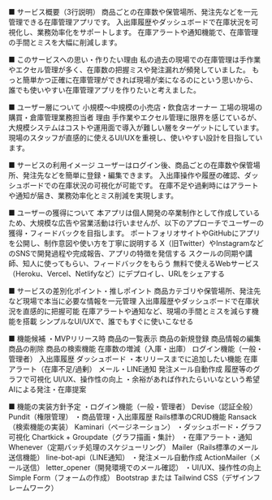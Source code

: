 ■ サービス概要（3行説明）
商品ごとの在庫数や保管場所、発注先などを一元管理できる在庫管理アプリです。
入出庫履歴やダッシュボードで在庫状況を可視化し、業務効率化をサポートします。
在庫アラートや通知機能で、在庫管理の手間とミスを大幅に削減します。

■ このサービスへの思い・作りたい理由
私の過去の現場での在庫管理は手作業やエクセル管理が多く、在庫数の把握ミスや発注漏れが頻発していました。
もっと簡単かつ正確に在庫管理ができれば現場が楽になるのにという思いから、
誰でも使いやすい在庫管理アプリを作りたいと考えました。

■ ユーザー層について
小規模〜中規模の小売店・飲食店オーナー
工場の現場の購買・倉庫管理業務担当者
理由
手作業やエクセル管理に限界を感じているが、大規模システムはコストや運用面で導入が難しい層をターゲットにしています。
現場のスタッフが直感的に使えるUI/UXを重視し、使いやすい設計を目指しています。

■ サービスの利用イメージ
ユーザーはログイン後、商品ごとの在庫数や保管場所、発注先などを簡単に登録・編集できます。
入出庫操作や履歴の確認、ダッシュボードでの在庫状況の可視化が可能です。
在庫不足や過剰時にはアラートや通知が届き、業務効率化とミス削減を実現します。

■ ユーザーの獲得について
本アプリは個人開発の卒業制作として作成しているため、大規模な広告や営業活動は行いませんが、以下のアプローチでユーザーの獲得・フィードバックを目指します。
ポートフォリオサイトやGitHubにアプリを公開し、制作意図や使い方を丁寧に説明する
X（旧Twitter）やInstagramなどのSNSで開発過程や完成報告、アプリの特徴を発信する
スクールの同期や講師、知人に使ってもらい、フィードバックをもらう
無料で使えるWebサービス（Heroku、Vercel、Netlifyなど）にデプロイし、URLをシェアする

■ サービスの差別化ポイント・推しポイント
商品カテゴリや保管場所、発注先など現場で本当に必要な情報を一元管理
入出庫履歴やダッシュボードで在庫状況を直感的に把握可能
在庫アラートや通知など、現場の手間とミスを減らす機能を搭載
シンプルなUI/UXで、誰でもすぐに使いこなせる

■ 機能候補
・MVPリリース時
商品の一覧表示
商品の新規登録
商品情報の編集
商品の削除
商品の検索機能
在庫数の増減（入庫・出庫）
ログイン機能（一般・管理者）
入出庫履歴
ダッシュボード
・本リリースまでに追加したい機能
在庫アラート（在庫不足/過剰）
メール・LINE通知
発注メール自動作成
履歴等のグラフで可視化
UI/UX、操作性の向上
・余裕があれば作れたらいいなという希望
AIによる発注・在庫提案

■ 機能の実装方針予定
・ログイン機能（一般・管理者）
Devise（認証全般）
Pundit（権限管理）
・商品管理・入出庫履歴
Rails標準のCRUD機能
Ransack（検索機能の実装）
Kaminari（ページネーション）
・ダッシュボード・グラフ可視化
Chartkick + Groupdate（グラフ描画・集計）
・在庫アラート・通知
Whenever（定期バッチ処理のスケジューリング）
Mailer（Rails標準のメール送信機能）
line-bot-api（LINE通知）
・発注メール自動作成
ActionMailer（メール送信）
letter_opener（開発環境でのメール確認）
・UI/UX、操作性の向上
Simple Form（フォームの作成）
Bootstrap または Tailwind CSS（デザインフレームワーク）
